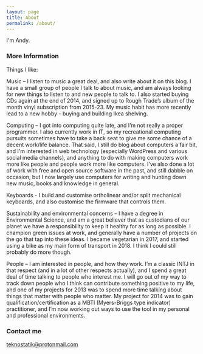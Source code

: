 ```yaml
---
layout: page
title: About
permalink: /about/
---
```


I'm Andy.

### More Information

Things I like:

Music – I listen to music a great deal, and also write about it on this blog. I have a small group of people I talk to about music, and am always looking for new things to listen to and new people to talk to. I also started buying CDs again at the end of 2014, and signed up to Rough Trade’s album of the month vinyl subscription from 2015-23. My music habit has more recently lead to a new hobby - buying and building Ikea shelving.

Computing – I got into computing quite late, and I’m not really a proper programmer. I also currently work in IT, so my recreational computing pursuits sometimes have to take a back seat to give me some chance of a decent work/life balance. That said, I still do blog about computers a fair bit, and I'm interested in web technology (especially WordPress and various social media channels), and anything to do with making computers work more like people and people work more like computers. I’ve also done a lot of work with free and open source software in the past, and still dabble on occasion, but I now largely use computers for writing and hunting down new music, books and knowledge in general.

Keyboards - I build and customise ortholinear and/or split mechanical keyboards, and also customise the firmware that controls them.

Sustainability and environmental concerns – I have a degree in Environmental Science, and am a great believer that as custodians of our planet we have a responsibility to keep it healthy for as long as possible. I champion green issues at work, and generally have a number of projects on the go that tap into these ideas. I became vegetarian in 2017, and started using a bike as my main form of transport in 2018. I think I could still probably do more though.

People – I am interested in people, and how they work. I’m a classic INTJ in that respect (and in a lot of other respects actually), and I spend a great deal of time talking to people who interest me. I will go out of my way to track down people who I think can contribute something positive to my life, and one of my projects for 2013 was to spend more time talking about things that matter with people who matter. My project for 2014 was to gain qualification/certification as a MBTI (Myers-Briggs type indicator) practitioner, and I’m now working out ways to use the tool in my personal and professional environments.
### Contact me

[teknostatik@protonmail.com](teknostatik@protonmail.com)